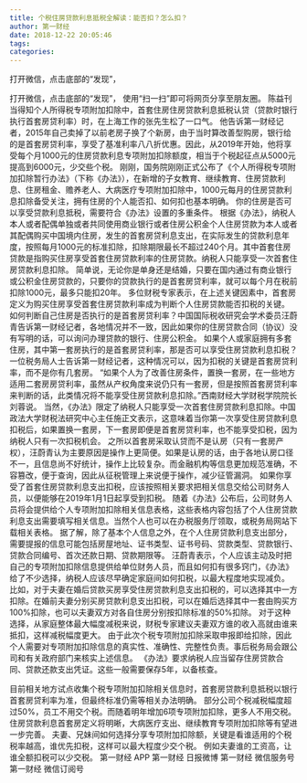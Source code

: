 ```yaml
---
title: 个税住房贷款利息抵税全解读：能否扣？怎么扣？
author: 第一财经
date: 2018-12-22 20:05:46
tags: 
categories: 
---
```

打开微信，点击底部的“发现”，
<!-- more -->
打开微信，点击底部的“发现”，
使用“扫一扫”即可将网页分享至朋友圈。
陈益刊
当得知个人所得税专项附加扣除中，首套住房住房贷款利息抵税认贷（贷款时银行执行首套房贷利率）时，在上海工作的张先生松了一口气。
他告诉第一财经记者，2015年自己卖掉了以前老房子换了个新房，由于当时算改善型购房，银行给的是首套房贷利率，享受了基准利率八八折优惠。因此，从2019年开始，他将享受每个月1000元的住房贷款利息专项附加扣除额度，相当于个税起征点从5000元提高到6000元，少交些个税。
刚刚，国务院刚刚正式公布了《个人所得税专项附加扣除暂行办法》（下称《办法》），在新增的子女教育、继续教育、住房贷款利息、住房租金、赡养老人、大病医疗专项附加扣除中，1000元每月的住房贷款利息扣除备受关注，拥有住房的个人能否扣、如何扣也基本明确。
你的住房是否可以享受贷款利息抵税，需要符合《办法》设置的多重条件。
根据《办法》，纳税人本人或者配偶单独或者共同使用商业银行或者住房公积金个人住房贷款为本人或者其配偶购买中国境内住房，发生的首套房贷利息支出，在实际发生的贷款利息年度，按照每月1000元的标准扣除，扣除期限最长不超过240个月。其中首套住房贷款是指购买住房享受首套住房贷款利率的住房贷款。纳税人只能享受一次首套住房贷款利息扣除。
简单说，无论你是单身还是结婚，只要在国内通过有商业银行或公积金住房贷款的，只要你的贷款执行的是首套房贷利率，就可以每个月在税前扣除1000元，最多只能扣20年。
多位财税专家表示，在上述关键因素中，首套房定义为购买住房享受首套住房贷款利率成为判断个人住房贷款能否扣税的关键。
如何判断自己住房是否执行的是首套房贷利率？中国国际税收研究会学术委员汪蔚青告诉第一财经记者，各地情况并不一致，因此如果你的住房贷款合同（协议）没有写明的话，可以询问办理贷款的银行、住房公积金。
如果个人或家庭拥有多套住房，其中第一套房执行的是首套房贷利率，那是否可以享受住房贷款利息扣税？
一位税务局人士告诉第一财经记者，这种情况可以，因为扣税的关键是首套房贷利率，而不是你有几套房。
“如果个人为了改善住房条件，置换一套房，在一些地方适用二套房房贷利率，虽然从产权角度来说仍只有一套房，但是按照首套房贷利率来判断的话，此类情况将不能享受住房贷款利息扣除。”西南财经大学财税学院院长刘蓉说。
当然，《办法》限定了纳税人只能享受一次首套住房贷款利息扣除。中国政法大学财税法研究中心主任施正文表示，这意味着当你第一次享受住房贷款利息扣税后，如果置换一套房，下一套房即便是首套房贷利率，也不能享受扣税，因为纳税人只有一次扣税机会。
之所以首套房采取认贷而不是认房（只有一套房产权），汪蔚青认为主要原因是操作上更简便。如果是认房的话，由于各地认房口径不一，且信息尚不好统计，操作上比较复杂。而金融机构等信息更加规范准确，不容篡改，便于查询，因此从征税管理上来说便于操作，减少征管漏洞。
如果你享受了首套住房贷款利息支出扣税，应该按照相关要求把相关信息交给公司财务人员，以便能够在2019年1月1日起享受到扣税。
随着《办法》公布后，公司财务人员将会提供给个人专项附加扣除相关信息表格，这些表格内容包括了个人住房贷款利息支出需要填写相关信息。当然个人也可以在办税服务厅领取，或税务局网站下载相关表格。
据了解，除了基本个人信息之外，在个人住房贷款利息支出部分，需要提报的信息可能包括房屋地址、证书类型、证书号码、贷款类型、贷款银行、贷款合同编号、首次还款日期、贷款期限等。
汪蔚青表示，个人应该主动及时把自己的专项附加扣除信息提供给单位财务人员，而且如何扣有很多窍门，《办法》给了不少选择，纳税人应该尽早确定家庭间如何扣税，以最大程度地实现减负。
比如，对于夫妻在婚后贷款买房享受住房贷款利息支出扣税的，可以选择其中一方扣除。在婚前夫妻分别买房贷款利息支出扣税，可以在婚后选择其中一套由购买方100%扣除，也可以夫妻双方对各自住房分别按扣除标准的50%扣除。
对于这种选择，从家庭整体最大幅度减税来说，财税专家建议夫妻双方谁的收入高就由谁来抵扣，这样减税幅度更大。
由于此次个税专项附加扣除采取申报即给扣除，因此个人需要对专项附加扣除信息的真实性、准确性、完整性负责。事后税务局会跟公司和有关政府部门来核实上述信息。
《办法》要求纳税人应当留存住房贷款合同、贷款还款支出凭证。这些一般需要保存5年，以备核查。
 
 
目前相关地方试点收集个税专项附加扣除相关信息时，首套房贷款利息抵税以银行首套房贷利率为准，但最终标准仍需等相关办法明确。
部分公司个税减税幅度超过50%，员工不用交个税。而随着明年增加6项专项附加扣除，更多人不用交税。
住房贷款利息首套房定义将明晰，大病医疗支出、继续教育专项附加扣除等有望进一步完善。
夫妻、兄妹间如何选择分享专项附加扣除额，关键是看谁适用的个税税率越高，谁优先扣税，这样可以最大程度少交个税。
例如夫妻谁的工资高，让谁全额扣税可以少交税。
第一财经
APP
第一财经
日报微博
第一财经
微信服务号
第一财经
微信订阅号
